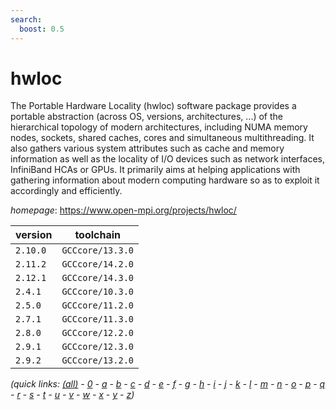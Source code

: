 ```yaml
---
search:
  boost: 0.5
---
```

# hwloc

The Portable Hardware Locality (hwloc) software package provides a portable  abstraction (across OS, versions, architectures, ...) of the hierarchical  topology of modern architectures, including NUMA memory nodes, sockets, shared  caches, cores and simultaneous multithreading. It also gathers various system  attributes such as cache and memory information as well as the locality of I/O  devices such as network interfaces, InfiniBand HCAs or GPUs. It primarily  aims at helping applications with gathering information about modern computing  hardware so as to exploit it accordingly and efficiently.

*homepage*: <https://www.open-mpi.org/projects/hwloc/>

version | toolchain
--------|----------
``2.10.0`` | ``GCCcore/13.3.0``
``2.11.2`` | ``GCCcore/14.2.0``
``2.12.1`` | ``GCCcore/14.3.0``
``2.4.1`` | ``GCCcore/10.3.0``
``2.5.0`` | ``GCCcore/11.2.0``
``2.7.1`` | ``GCCcore/11.3.0``
``2.8.0`` | ``GCCcore/12.2.0``
``2.9.1`` | ``GCCcore/12.3.0``
``2.9.2`` | ``GCCcore/13.2.0``


*(quick links: [(all)](../index.md) - [0](../0/index.md) - [a](../a/index.md) - [b](../b/index.md) - [c](../c/index.md) - [d](../d/index.md) - [e](../e/index.md) - [f](../f/index.md) - [g](../g/index.md) - [h](../h/index.md) - [i](../i/index.md) - [j](../j/index.md) - [k](../k/index.md) - [l](../l/index.md) - [m](../m/index.md) - [n](../n/index.md) - [o](../o/index.md) - [p](../p/index.md) - [q](../q/index.md) - [r](../r/index.md) - [s](../s/index.md) - [t](../t/index.md) - [u](../u/index.md) - [v](../v/index.md) - [w](../w/index.md) - [x](../x/index.md) - [y](../y/index.md) - [z](../z/index.md))*

